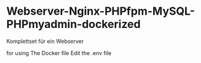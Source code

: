 # Webserver-Nginx-PHPfpm-MySQL-PHPmyadmin-dockerized
Komplettset für ein Webserver

for using The Docker file Edit the .env file
